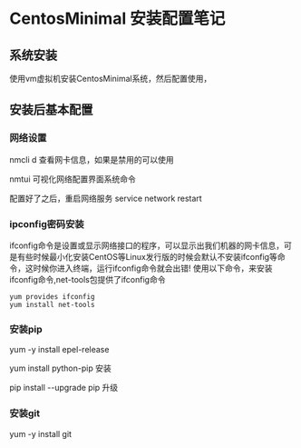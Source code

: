 # CentosMinimal 安装配置笔记

## 系统安装
使用vm虚拟机安装CentosMinimal系统，然后配置使用，

## 安装后基本配置

###  网络设置
nmcli d 查看网卡信息，如果是禁用的可以使用

nmtui 可视化网络配置界面系统命令

配置好了之后，重启网络服务
service network restart

### ipconfig密码安装
ifconfig命令是设置或显示网络接口的程序，可以显示出我们机器的网卡信息，可是有些时候最小化安装CentOS等Linux发行版的时候会默认不安装ifconfig等命令，这时候你进入终端，运行ifconfig命令就会出错!
使用以下命令，来安装ifconfig命令,net-tools包提供了ifconfig命令

``` 
yum provides ifconfig
yum install net-tools
```
### 安装pip
yum -y install epel-release

yum install python-pip 安装

pip install --upgrade pip 升级

### 安装git
yum -y install git
